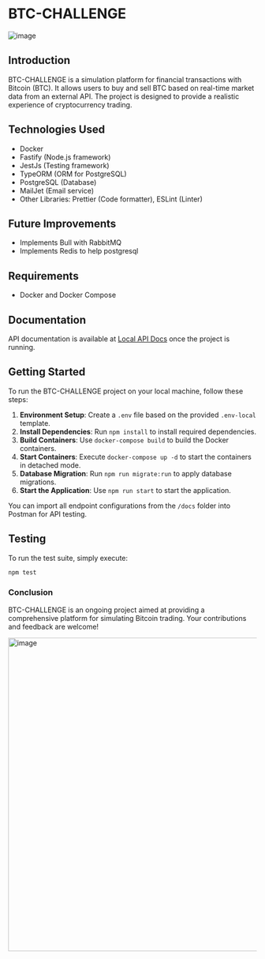 # BTC-CHALLENGE

![image](https://github.com/ssbreno/btc-challenge/assets/8092325/773c2497-6b16-49d0-b76e-2636e150e297)

## Introduction

BTC-CHALLENGE is a simulation platform for financial transactions with Bitcoin (BTC). It allows users to buy and sell BTC based on real-time market data from an external API. The project is designed to provide a realistic experience of cryptocurrency trading.

## Technologies Used

- Docker
- Fastify (Node.js framework)
- JestJs (Testing framework)
- TypeORM (ORM for PostgreSQL)
- PostgreSQL (Database)
- MailJet (Email service)
- Other Libraries: Prettier (Code formatter), ESLint (Linter)

## Future Improvements

- Implements Bull with RabbitMQ
- Implements Redis to help postgresql

## Requirements

- Docker and Docker Compose

## Documentation

API documentation is available at [Local API Docs](http://localhost:3001/api) once the project is running.

## Getting Started

To run the BTC-CHALLENGE project on your local machine, follow these steps:

1. **Environment Setup**: Create a `.env` file based on the provided `.env-local` template.
2. **Install Dependencies**: Run `npm install` to install required dependencies.
3. **Build Containers**: Use `docker-compose build` to build the Docker containers.
4. **Start Containers**: Execute `docker-compose up -d` to start the containers in detached mode.
5. **Database Migration**: Run `npm run migrate:run` to apply database migrations.
6. **Start the Application**: Use `npm run start` to start the application.

You can import all endpoint configurations from the `/docs` folder into Postman for API testing.

## Testing

To run the test suite, simply execute:

```bash
npm test
```

### Conclusion

BTC-CHALLENGE is an ongoing project aimed at providing a comprehensive platform for simulating Bitcoin trading. Your contributions and feedback are welcome!

<img width="635" alt="image" src="https://github.com/ssbreno/btc-challenge/assets/8092325/2d761dd4-8810-4831-bd4d-33316ed6b156">
